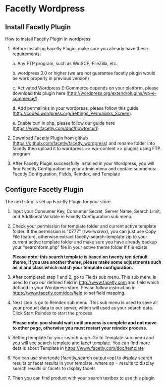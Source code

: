Facetly Wordpress
=================

Install Facetly Plugin
----------------------

How to install Facetly Plugin in wordpress

1. Before Installing Facetly Plugin, make sure you already have these requirements:
    
     a. Any FTP program, such as WinSCP, FileZilla, etc.
    
     b. wordpress 3.0 or higher (we are not guarantee facetly plugin would be work properly in previous version)
    
     c. Activated Wordpress E-Commerce depends on your platform, please download this plugin here (http://wordpress.org/extend/plugins/wp-e-commerce/).

     d. Add permalinks in your wordpress, please follow this guide (http://codex.wordpress.org/Settings_Permalinks_Screen).
     
     e. Enable curl in php, please follow our guide here (https://www.facetly.com/doc/howto/curl)

2. Download Facetly Plugin from github (https://github.com/facetly/facetly_wordpress) and rename folder into facetly then upload it to wordpress >> wp-content >> plugins using FTP program

3. After Facetly Plugin successfully installed in your Wordpress, you will find Facetly Configuration in your admin menu and contain submenus: Facetly Configuration, Fields, Reindex, and Template

Configure Facetly Plugin
------------------------

The next step is set up Facetly Plugin for your store.

1. Input your Consumer Key, Consumer Secret, Server Name, Search Limit, and Additional Variable in Facetly Configuration sub menu.

2. Check your permission for template folder and current active template folder. If the permission is "0777" (rwxrwxrwx), you can just use Copy File feature, otherwise extract facetly-search-template.zip to your current active template folder and make sure you have already backup your "searchform.php" file in your active theme folder if file exists.

    <b>Please note: this search template is based on twenty ten default theme, if you use another theme, please make some adjustments such as id and class which match your template configuration.</b>

3. After completed step 1 and 2, go to Fields sub menu. This sub menu is used to map our defined field in http://www.facetly.com and field which defined in your Wordpress store. Please follow instruction in https://www.facetly.com/doc/field to set field mapping.

4. Next step is go to Reindex sub menu. This sub menu is used to save all your product data to our server, which will used as your search data. Click Start Reindex to start the process.

    <b>Please note: you should wait until process is complete and not move to other page, otherwise you must restart your reindex process.</b>

5. Setting template for your search page. Go to Template sub menu and you will see search template and facet template. You can find more details about Template in https://www.facetly.com/doc/template

6. You can use shortcode [facetly_search output=op] to display search results or facet results in your template, where op = results to display search results or facets to display facets

7. Then you can find product with your search textbox to use this plugin
